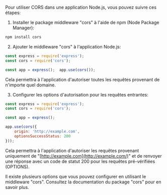 Pour utiliser CORS dans une application Node.js, vous pouvez suivre ces étapes:

1.  Installer le package middleware "cors" à l'aide de npm (Node Package Manager):
```js
npm install cors
```

2.  Ajouter le middleware "cors" à l'application Node.js:
```js
const express = require('express'); 
const cors = require('cors');  

const app = express();  app.use(cors()); 
```
 
Cela permettra à l'application d'autoriser toutes les requêtes provenant de n'importe quel domaine.

3.  Configurer les options d'autorisation pour les requêtes entrantes:
```js
const express = require('express'); 
const cors = require('cors');  

const app = express();  

app.use(cors({     
	origin: 'http://example.com',     
	optionsSuccessStatus: 200 
}));
```

Cela permettra à l'application d'autoriser les requêtes provenant uniquement de "[http://example.com](http://example.com/)" et de renvoyer une réponse avec un code de statut 200 pour les requêtes pré-vérifiées (OPTIONS).


Il existe plusieurs options que vous pouvez configurer en utilisant le middleware "cors". Consultez la documentation du package "cors" pour en savoir plus.